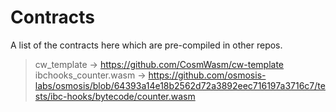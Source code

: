 # Contracts

A list of the contracts here which are pre-compiled in other repos.

> cw_template -> <https://github.com/CosmWasm/cw-template>
> ibchooks_counter.wasm -> <https://github.com/osmosis-labs/osmosis/blob/64393a14e18b2562d72a3892eec716197a3716c7/tests/ibc-hooks/bytecode/counter.wasm>
